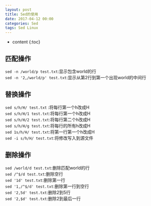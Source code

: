 ```yaml
---
layout: post
title: Sed的使用
date: 2017-04-12 00:00
categories: Sed
tags: Sed Linux
---
```


* content
{:toc}
## 匹配操作  
`sed -n /world/p test.txt`:显示包含world的行  
`sed -n '2,/world/p' test.txt`:显示从第2行到第一个出现world的中间行  

## 替换操作  
`sed s/h/H/ test.txt` :将每行第一个h改成H  
`sed s/h/H/1 test.txt`:将每行第一个h改成H  
`sed s/h/H/2 test.txt`:将每行第二个h改成H  
`sed s/h/H/g test.txt`:将每行的所有h改成H  
`sed 1s/h/H/ test.txt`:将第一行第一个h改成H  
`sed -i s/h/H/ test.txt`:将修改写入到源文件  

## 删除操作   
`sed /world/d test.txt`:删除匹配world的行  
`sed /^$/d test.txt`:删除空行  
`sed '1d' test.txt`:删除第一行  
`sed '1,/^$/d' test.txt`:删除第一行到空行  
`sed '2,5d' test.txt`:删除2到5行  
`sed '2,$d' test.txt`:删除2到最后一行  